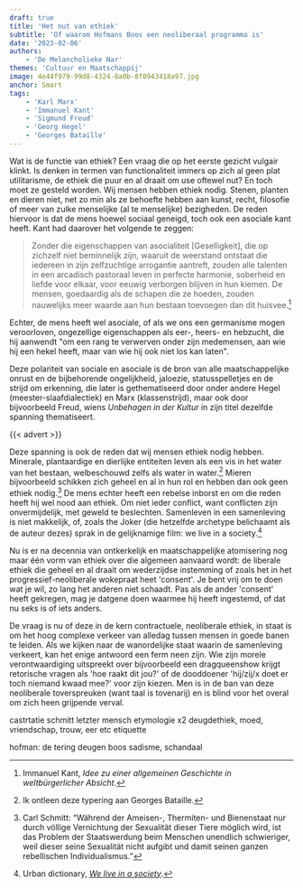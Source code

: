 ```yaml
---
draft: true
title: 'Het nut van ethiek'
subtitle: 'Of waarom Hofmans Boos een neoliberaal programma is'
date: '2023-02-06'
authors:
    - 'De Melancholieke Nar'
themes: 'Cultuur en Maatschappij'
image: 4e44f979-99d8-4324-8a0b-8f0943418a97.jpg
anchor: Smart
tags:
    - 'Karl Marx'
    - 'Immanuel Kant'
    - 'Sigmund Freud'
    - 'Georg Hegel'
    - 'Georges Bataille'
---
```


Wat is de functie van ethiek? Een vraag die op het eerste gezicht vulgair klinkt. Is denken in termen van functionaliteit immers op zich al geen plat utilitarisme, de ethiek die puur en al draait om use oftewel nut? En toch moet ze gesteld worden. Wij mensen hebben ethiek nodig. Stenen, planten en dieren niet, net zo min als ze behoefte hebben aan kunst, recht, filosofie of meer van zulke menselijke (al te menselijke) bezigheden. De reden hiervoor is dat de mens hoewel sociaal geneigd, toch ook een asociale kant heeft. Kant had daarover het volgende te zeggen:

> Zonder die eigenschappen van asocialiteit [Geselligkeit], die op zichzelf niet beminnelijk zijn, waaruit de weerstand ontstaat die iedereen in zijn zelfzuchtige arrogantie aantreft, zouden alle talenten in een arcadisch pastoraal leven in perfecte harmonie, soberheid en liefde voor elkaar, voor eeuwig verborgen blijven in hun kiemen. De mensen, goedaardig als de schapen die ze hoeden, zouden nauwelijks meer waarde aan hun bestaan ​​toevoegen dan dit huisvee.[^1]

Echter, de mens heeft wel asociale, of als we ons een germanisme mogen veroorloven, ongezellige eigenschappen als eer-, heers- en hebzucht, die hij aanwendt "om een ​​rang te verwerven onder zijn medemensen, aan wie hij een hekel heeft, maar van wie hij ook niet los kan laten". 

Deze polariteit van sociale en asociale is de bron van alle maatschappelijke onrust en de bijbehorende ongelijkheid, jaloezie, statusspelletjes en de strijd om erkenning, die later is gethematiseerd door onder andere Hegel (meester-slaafdialectiek) en Marx (klassenstrijd), maar ook door bijvoorbeeld Freud, wiens _Unbehagen in der Kultur_ in zijn titel dezelfde spanning thematiseert. 

{{< advert >}}

Deze spanning is ook de reden dat wij mensen ethiek nodig hebben. Minerale, plantaardige en dierlijke entiteiten leven als een vis in het water van het bestaan, welbeschouwd zelfs als water in water.[^2] Mieren bijvoorbeeld schikken zich geheel en al in hun rol en hebben dan ook geen ethiek nodig.[^3] De mens echter heeft een rebelse inborst en om die reden heeft hij wel nood aan ethiek. Om niet ieder conflict, want conflicten zijn onvermijdelijk, met geweld te beslechten. Samenleven in een samenleving is niet makkelijk, of, zoals the Joker (die hetzelfde archetype belichaamt als de auteur dezes) sprak in de gelijknamige film: we live in a society.[^4]

Nu is er na decennia van ontkerkelijk en maatschappelijke atomisering nog maar één vorm van ethiek over die algemeen aanvaard wordt: de liberale ethiek die geheel en al draait om wederzijdse instemming of zoals het in het progressief-neoliberale wokepraat heet 'consent'. Je bent vrij om te doen wat je wil, zo lang het anderen niet schaadt. Pas als de ander 'consent' heeft gekregen, mag je datgene doen waarmee hij heeft ingestemd, of dat nu seks is of iets anders. 

De vraag is nu of deze in de kern contractuele, neoliberale ethiek, in staat is om het hoog complexe verkeer van alledag tussen mensen in goede banen te leiden. Als we kijken naar de wanordelijke staat waarin de samenleving verkeert, kan het enige antwoord een ferm neen zijn. Wie zijn morele verontwaardiging uitspreekt over bijvoorbeeld een dragqueenshow krijgt retorische vragen als 'hoe raakt dit jou?' of de dooddoener 'hij/zij/x doet er toch niemand kwaad mee?' voor zijn kiezen. Men is in de ban van deze neoliberale toverspreuken (want taal is tovenarij) en is blind voor het overal om zich heen grijpende verval. 

castrtatie schmitt letzter mensch
etymologie x2
deugdethiek, moed, vriendschap, trouw, eer etc
etiquette

hofman: de tering deugen
boos
sadisme, schandaal

[^1]: Immanuel Kant, *Idee zu einer allgemeinen Geschichte in weltbürgerlicher Absicht*.
[^2]: Ik ontleen deze typering aan Georges Bataille.
[^3]: Carl Schmitt: “Während der Ameisen-, Thermiten- und Bienenstaat nur durch völlige Vernichtung der Sexualität dieser Tiere möglich wird, ist das Problem der Staatswerdung beim Menschen unendlich schwieriger, weil dieser seine Sexualität nicht aufgibt und damit seinen ganzen rebellischen Individualismus.”
[^4]: Urban dictionary, *[We live in a society](https://www.urbandictionary.com/define.php?term=We%20live%20in%20a%20society)*.

